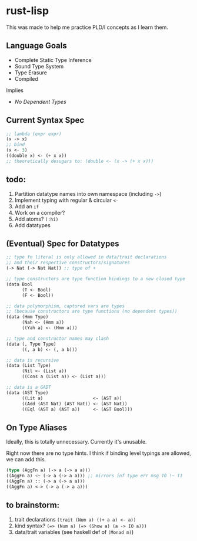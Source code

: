 rust-lisp
==============

This was made to help me practice PLD/I concepts as I learn them.


Language Goals
--------------

- Complete Static Type Inference
- Sound Type System
- Type Erasure
- Compiled

Implies
- _No Dependent Types_

Current Syntax Spec
------------------

``` lisp
;; lambda (expr expr)
(x -> x)
;; bind
(x <- 3)
((double x) <- (+ x x)) 
;; theoretically desugars to: (double <- (x -> (+ x x)))
```

todo:
------
1. Partition datatype names into own namespace (including `->`)
1. Implement typing with regular & circular `<-`
1. Add an `if`
1. Work on a compiler?
1. Add atoms? `(:hi)`
1. Add datatypes


(Eventual) Spec for Datatypes
------------
``` lisp
;; type fn literal is only allowed in data/trait declarations 
;; and their respective constructors/signatures
(-> Nat (-> Nat Nat)) ;; type of +

;; type constructors are type function bindings to a new closed type
(data Bool
      (T <- Bool)
      (F <- Bool))

;; data polymorphism, captured vars are types 
;; (because constructors are type functions (no dependent types))
(data (Hmm Type)
      (Nah <- (Hmm a))
      ((Yah a) <- (Hmm a)))

;; type and constructor names may clash
(data (, Type Type)
      ((, a b) <- (, a b)))

;; data is recursive
(data (List Type)
      (Nil <- (List a))
      ((Cons a (List a)) <- (List a)))

;; data is a GADT
(data (AST Type)
      ((Lit a)                   <- (AST a))
      ((Add (AST Nat) (AST Nat)) <- (AST Nat))
      ((Eql (AST a) (AST a))     <- (AST Bool)))
```


On Type Aliases
----------
Ideally, this is totally unnecessary. Currently it's unusable.

Right now there are no type hints. I think if binding level typings are allowed, we can add this.
``` lisp
(type (AggFn a) (-> a (-> a a)))
((AggFn a) <~ (-> a (-> a a))) ;; mirrors inf type err msg T0 !~ T1
((AggFn a) :: (-> a (-> a a)))
((AggFn a) <-> (-> a (-> a a)))
```

to brainstorm: 
---------------
1. trait declarations `(trait (Num a) ((+ a a) <- a))`
1. kind syntax? `(=> (Num a) (=> (Show a) (a -> IO a)))`
1. data/trait variables (see haskell def of `(Monad m)`)